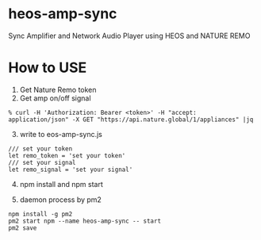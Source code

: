 # heos-amp-sync
Sync Amplifier and Network Audio Player using HEOS and NATURE REMO

# How to USE
1. Get Nature Remo token
2. Get amp on/off signal
```
% curl -H 'Authorization: Bearer <token>' -H "accept: application/json" -X GET "https://api.nature.global/1/appliances" |jq
```
3. write to eos-amp-sync.js
```
/// set your token
let remo_token = 'set your token'
/// set your signal
let remo_signal = 'set your signal'
```
4. npm install and npm start

5. daemon process by pm2
```
npm install -g pm2
pm2 start npm --name heos-amp-sync -- start
pm2 save
```